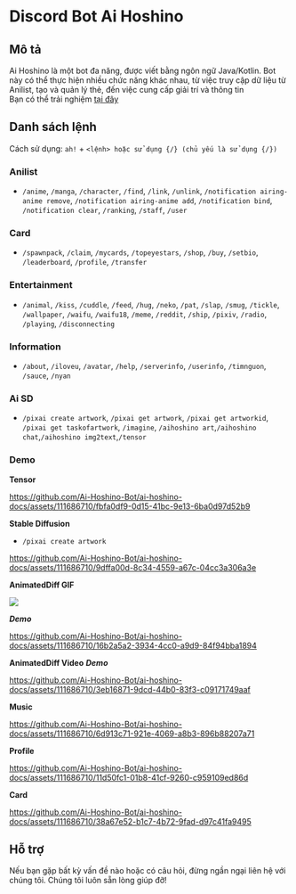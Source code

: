 # Discord Bot Ai Hoshino

## Mô tả
Ai Hoshino là một bot đa năng, được viết bằng ngôn ngữ Java/Kotlin. Bot này có thể thực hiện nhiều chức năng khác nhau, từ việc truy cập dữ liệu từ Anilist, tạo và quản lý thẻ, đến việc cung cấp giải trí và thông tin </br>
Bạn có thể trải nghiệm [tại đây](https://discord.com/api/oauth2/authorize?client_id=1110045503548313610&permissions=277028600320&scope=bot%20applications.commands)

## Danh sách lệnh
Cách sử dụng: `ah!` + `<lệnh> hoặc sử dụng {/} (chủ yếu là sử dụng {/})`

### Anilist
- `/anime`, `/manga`, `/character`, `/find`, `/link`, `/unlink`, `/notification airing-anime remove`, `/notification airing-anime add`, `/notification bind`, `/notification clear`, `/ranking`, `/staff`, `/user`

### Card
- `/spawnpack`, `/claim`, `/mycards`, `/topeyestars`, `/shop`, `/buy`, `/setbio`, `/leaderboard`, `/profile`, `/transfer`

### Entertainment
- `/animal`, `/kiss`, `/cuddle`, `/feed`, `/hug`, `/neko`, `/pat`, `/slap`, `/smug`, `/tickle`, `/wallpaper`, `/waifu`, `/waifu18`, `/meme`, `/reddit`, `/ship`, `/pixiv`, `/radio`, `/playing`, `/disconnecting`

### Information
- `/about`, `/iloveu`, `/avatar`, `/help`, `/serverinfo`, `/userinfo`, `/timnguon`, `/sauce`, `/nyan`

### Ai SD
- `/pixai create artwork`, `/pixai get artwork`, `/pixai get artworkid`, `/pixai get taskofartwork`, `/imagine`, `/aihoshino art`,`/aihoshino chat`,`/aihoshino img2text`,`/tensor`


### Demo
**Tensor**


<https://github.com/Ai-Hoshino-Bot/ai-hoshino-docs/assets/111686710/fbfa0df9-0d15-41bc-9e13-6ba0d97d52b9>


**Stable Diffusion**
- `/pixai create artwork`

<https://github.com/Ai-Hoshino-Bot/ai-hoshino-docs/assets/111686710/9dffa00d-8c34-4559-a67c-04cc3a306a3e>

**AnimatedDiff GIF**
<div></div>
<img src="https://i.imgur.com/Wc2wE7G.png" />

***Demo***

<https://github.com/Ai-Hoshino-Bot/ai-hoshino-docs/assets/111686710/16b2a5a2-3934-4cc0-a9d9-84f94bba1894>


**AnimatedDiff Video**
***Demo***

<https://github.com/Ai-Hoshino-Bot/ai-hoshino-docs/assets/111686710/3eb16871-9dcd-44b0-83f3-c09171749aaf>


**Music**

<https://github.com/Ai-Hoshino-Bot/ai-hoshino-docs/assets/111686710/6d913c71-921e-4069-a8b3-896b88207a71>


**Profile**


<https://github.com/Ai-Hoshino-Bot/ai-hoshino-docs/assets/111686710/11d50fc1-01b8-41cf-9260-c959109ed86d>


**Card**

<https://github.com/Ai-Hoshino-Bot/ai-hoshino-docs/assets/111686710/38a67e52-b1c7-4b72-9fad-d97c41fa9495>


## Hỗ trợ
Nếu bạn gặp bất kỳ vấn đề nào hoặc có câu hỏi, đừng ngần ngại liên hệ với chúng tôi. Chúng tôi luôn sẵn lòng giúp đỡ!

